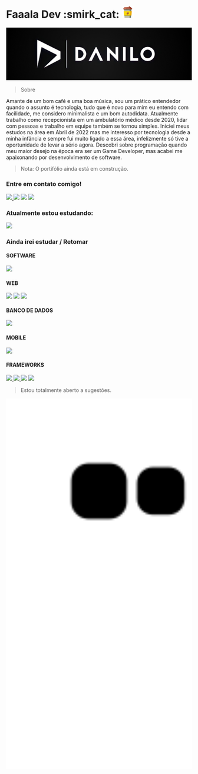 <h1>Faaala Dev :smirk_cat: <img src="https://raw.githubusercontent.com/DevNylo/DevNylo/e7ed4617ce90c315745dfe41a7784e9bd4e734ea/coffee-cup.svg" width="32"></img></h1></h3>

<img src="https://github.com/DevNylo/DevNylo/blob/main/Banner-git.JPG"></img>

> Sobre

Amante de um bom café e uma boa música, sou um prático entendedor quando o assunto é tecnologia, tudo que é novo para mim eu entendo com facilidade, me considero minimalista e um bom autodidata. Atualmente trabalho como recepcionista em um ambulatório médico desde 2020, lidar com pessoas e trabalho em equipe também se tornou simples. Iniciei meus estudos na área em Abril de 2022 mas me interesso por tecnologia desde a minha infância e sempre fui muito ligado a essa área, infelizmente só tive a oportunidade de levar a sério agora. Descobri sobre programação quando meu maior desejo na época era ser um Game Developer, mas acabei me apaixonando por desenvolvimento de software.
 
> Nota: O portifólio ainda está em construção.
  
### Entre em contato comigo!

<p align="left">
  <a href="mailto: contato_dsr@hotmail.com" alt="Outlook">
  <img src="https://img.shields.io/badge/Microsoft_Outlook-0078D4?style=for-the-badge&logo=microsoft-outlook&logoColor=white"</a>

  <a href="linkedin.com/in/danilo-rocha-437230197/" alt="Linkedin">
  <img src="https://img.shields.io/badge/LinkedIn-0077B5?style=for-the-badge&logo=linkedin&logoColor=white" /></a>

  <a href="https://contate.me/devnylo" alt="WhatsApp">
  <img src="https://img.shields.io/badge/WhatsApp-25D366?style=for-the-badge&logo=whatsapp&logoColor=white"/></a>

  <a href="https://www.instagram.com/its_nyloo/" alt="Instagram">
  <img src="https://img.shields.io/badge/Instagram-E4405F?style=for-the-badge&logo=instagram&logoColor=white"/></a>
</p>

<h3> Atualmente estou estudando: </h3>

<a href="#" alt="JAVA">
<img src="https://img.shields.io/badge/Java-ED8B00?style=for-the-badge&logo=java&logoColor=white"/><a/>

<h3> Ainda irei estudar / Retomar </h3>
 
 <h4> SOFTWARE </h4>
 <a href="#" alt="JavaScript">
<img src="https://img.shields.io/badge/JavaScript-F7DF1E?style=for-the-badge&logo=javascript&logoColor=black"/><a/>
 <h4> WEB </h4>
 <a href="#" alt="HTML5">
<img src="https://img.shields.io/badge/HTML5-E34F26?style=for-the-badge&logo=html5&logoColor=white"/><a/>
 <a href="#" alt="CSS">
<img src="https://img.shields.io/badge/CSS3-1572B6?style=for-the-badge&logo=css3&logoColor=white"/><a/>
 <a href="#" alt="JavaScript">
<img src="https://img.shields.io/badge/JavaScript-F7DF1E?style=for-the-badge&logo=javascript&logoColor=black"/><a/>
 <h4> BANCO DE DADOS </h4>
 <a href="#" alt="ORACLE DB">
<img src="https://img.shields.io/badge/Oracle-F80000?style=for-the-badge&logo=oracle&logoColor=black"/><a/>
 <h4> MOBILE </h4>
 <a href="#" alt="REACT NATIVE">
<img src="https://img.shields.io/badge/React_Native-20232A?style=for-the-badge&logo=react&logoColor=61DAFB"/><a/>
 <h4> FRAMEWORKS </h4>
 <a href="#" alt="REACT">
<img src="https://img.shields.io/badge/React-20232A?style=for-the-badge&logo=react&logoColor=61DAFB"/>
<a href ="#" alt="Spring">
<img src = "https://img.shields.io/badge/Spring-6DB33F?style=for-the-badge&logo=spring&logoColor=white">
<a href="#" alt="Git">
<img src="https://img.shields.io/badge/Git-E34F26?style=for-the-badge&logo=git&logoColor=white"/><a/>
<a href="#" alt="EXPO">
<img src="https://img.shields.io/badge/Expo-1B1F23?style=for-the-badge&logo=expo&logoColor=white"/><a/>


> Estou totalmente aberto a sugestões.

<img src="https://github.com/DevNylo/DevNylo/blob/output/github-contribution-grid-snake.svg" width="600"/>
